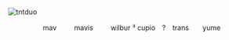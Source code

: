  ![tntduo](https://files.catbox.moe/ybq21s.png)
<p align="center">
mav          mavis    wilbur ³
cupio　?　trans　　yume
</p>
